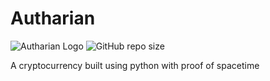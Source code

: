 # Autharian

![Autharian Logo](https://i.ibb.co/XXMtgMy/autharian-logo-256.png)
![GitHub repo size](https://img.shields.io/github/repo-size/AutharianTeam/Autharian?style=for-the-badge)

A cryptocurrency built using python with proof of spacetime
